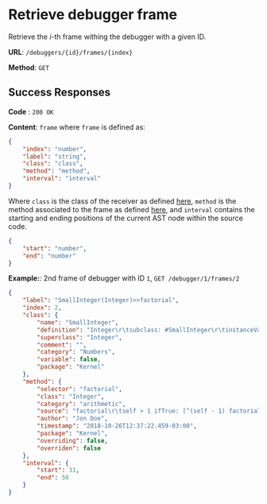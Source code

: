 # Retrieve debugger frame

Retrieve the _i_-th frame withing the debugger with a given ID.

**URL**: `/debuggers/{id}/frames/{index}`

**Method**: `GET`

## Success Responses

**Code** : `200 OK`

**Content**: `frame` where `frame` is defined as:

```json
{
	"index": "number",
	"label": "string",
	"class": "class",
	"method": "method",
	"interval": "interval"
}
```

Where `class` is the class of the receiver as defined [here](../../../../code/classes/name/get.md), `method` is the method associated to the frame as defined [here](../../../../code/methods/get.md), and `interval` contains the starting and ending positions of the current AST node within the source code.

```json
{
	"start": "number",
	"end": "number"
}
```

**Example:**: 2nd frame of debugger with ID `1`, `GET /debugger/1/frames/2`

```json
{
	"label": "SmallInteger(Integer)>>factorial",
	"index": 2,
	"class": {
		"name": "SmallInteger",
		"definition": "Integer\r\tsubclass: #SmallInteger\r\tinstanceVariableNames: ''\r\tclassVariableNames: 'Maximum Minimum'\r\tpoolDictionaries: ''",
		"superclass": "Integer",
		"comment": "",
		"category": "Numbers",
		"variable": false,
		"package": "Kernel"
	},
	"method": {
		"selector": "factorial",
		"class": "Integer",
		"category": "arithmetic",
		"source": "factorial\r\tself > 1 ifTrue: [^(self - 1) factorial * self].\r\tself < 0 ifTrue: [^self error: 'not valid for negative numbers'].\r\t^1",
		"author": "Jon Doe",
		"timestamp": "2018-10-26T12:37:22.459-03:00",
		"package": "Kernel",
		"overriding": false,
		"overriden": false
	},
	"interval": {
		"start": 31,
		"end": 50
	}
}
```
